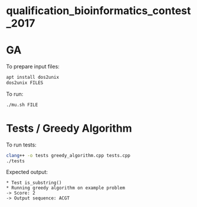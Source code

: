 # qualification_bioinformatics_contest_2017

# GA
To prepare input files:
```bash
apt install dos2unix
dos2unix FILES
```

To run:
```bash
./mu.sh FILE
```

# Tests / Greedy Algorithm
To run tests:
```bash
clang++ -o tests greedy_algorithm.cpp tests.cpp
./tests
```

Expected output:
```
* Test is_substring()
* Running greedy algorithm on example problem
-> Score: 2
-> Output sequence: ACGT
```
